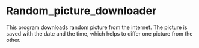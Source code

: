 # Random_picture_downloader
This program downloads random picture from the internet.
The picture is saved with the date and the time, which helps to differ one picture from the other. 
